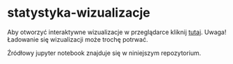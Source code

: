 # statystyka-wizualizacje

Aby otworzyć interaktywne wizualizacje w przeglądarce kliknij <a href="https://mybinder.org/v2/gh/CaptainPirx/statystyka-wizualizacje/HEAD?urlpath=voila%2Frender%2Fwizualizacje.ipynb">tutaj</a>. Uwaga! Ładowanie się wizualizacji może trochę potrwać.

Źródłowy jupyter notebook znajduje się w niniejszym repozytorium.
